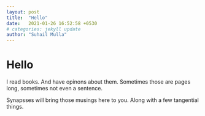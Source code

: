 ```yaml
---
layout: post
title:  "Hello"
date:   2021-01-26 16:52:58 +0530
# categories: jekyll update
author: "Suhail Mulla"
---
```



# Hello

I read books. And have opinons about them. Sometimes those are pages long, sometimes not even a sentence.

Synapsses will bring those musings here to you. Along with a few tangential things.
